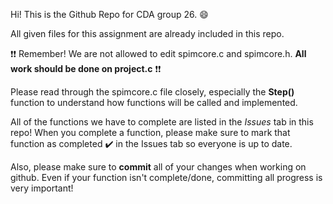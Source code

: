 Hi! 
This is the Github Repo for CDA group 26. 😄

All given files for this assignment are already included in this repo.

❗❗
Remember! We are not allowed to edit spimcore.c and spimcore.h. **All work should be done on project.c**
❗❗

Please read through the spimcore.c file closely, especially the **Step()** function to understand how functions will be called and implemented.

All of the functions we have to complete are listed in the _Issues_ tab in this repo!
When you complete a function, please make sure to mark that function as completed ✔️ in the Issues tab so everyone is up to date.

Also, please make sure to **commit** all of your changes when working on github. Even if your function isn't complete/done, committing all progress is very important!
